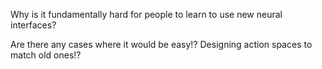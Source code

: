 Why is it fundamentally hard for people to learn to use new neural interfaces?

Are there any cases where it would be easy!?
Designing action spaces to match old ones!?
